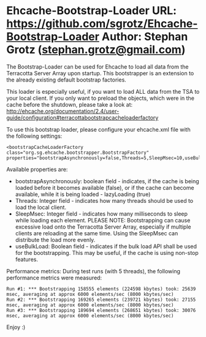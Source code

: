 Ehcache-Bootstrap-Loader
URL: https://github.com/sgrotz/Ehcache-Bootstrap-Loader
Author: Stephan Grotz (stephan.grotz@gmail.com)
========================

The Bootstrap-Loader can be used for Ehcache to load all data from the Terracotta Server Array upon startup. This bootstrapper is an extension to the already existing default bootstrap factories. 

This loader is especially useful, if you want to load ALL data from the TSA to your local client. If you only want to preload the objects, which were in the cache before the shutdown, please take a look at: http://ehcache.org/documentation/2.4/user-guide/configuration#terracottabootstrapcacheloaderfactory


To use this bootstrap loader, please configure your ehcache.xml file with the following settings:
```
<bootstrapCacheLoaderFactory class="org.sg.ehcache.bootstrapper.BootstrapFactory" properties="bootstrapAsynchronously=false,Threads=5,SleepMsec=10,useBulkLoad=true"/>
```

Available properties are:
* bootstrapAsynchronously: boolean field - indicates, if the cache is being loaded before it becomes available (false), or if the cache can become available, while it is being loaded - lazyLoading (true)
* Threads: Integer field - indicates how many threads should be used to load the local client.
* SleepMsec: Integer field - indicates how many milliseconds to sleep while loading each element. PLEASE NOTE: Bootstrapping can cause excessive load onto the Terracotta Server Array, especially if multiple clients are reloading at the same time. Using the SleepMsec can distribute the load more evenly.
* useBulkLoad: Boolean field - indicates if the bulk load API shall be used for the bootstrapping. This may be useful, if the cache is using non-stop features.


Performance metrics: 
During test runs (with 5 threads), the following performance metrics were measured:
```
Run #1: *** Bootstrapping 158555 elements (224598 kbytes) took: 25639 msec, averaging at approx 6000 elements/sec (8000 kbytes/sec)
Run #2: *** Bootstrapping 169265 elements (239721 kbytes) took: 27155 msec, averaging at approx 6000 elements/sec (8000 kbytes/sec)
Run #3: *** Bootstrapping 189694 elements (268651 kbytes) took: 30076 msec, averaging at approx 6000 elements/sec (8000 kbytes/sec)
```


Enjoy :)
